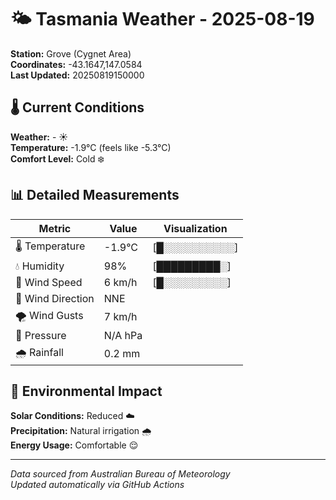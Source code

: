 # 🌤️ Tasmania Weather - 2025-08-19

**Station:** Grove (Cygnet Area)  
**Coordinates:** -43.1647,147.0584  
**Last Updated:** 20250819150000

## 🌡️ Current Conditions

**Weather:** - ☀️  
**Temperature:** -1.9°C (feels like -5.3°C)  
**Comfort Level:** Cold ❄️

## 📊 Detailed Measurements

| Metric | Value | Visualization |
|--------|-------|---------------|
| 🌡️ Temperature | -1.9°C | [█░░░░░░░░░░] |
| 💧 Humidity | 98% | [█████████░] |
| 💨 Wind Speed | 6 km/h | [█░░░░░░░░░] |
| 🧭 Wind Direction | NNE | |
| 🌪️ Wind Gusts | 7 km/h | |
| 🔽 Pressure | N/A hPa | |
| 🌧️ Rainfall | 0.2 mm | |

## 🌱 Environmental Impact

**Solar Conditions:** Reduced ☁️  
**Precipitation:** Natural irrigation 🌧️  
**Energy Usage:** Comfortable 😌

---
*Data sourced from Australian Bureau of Meteorology*  
*Updated automatically via GitHub Actions*
